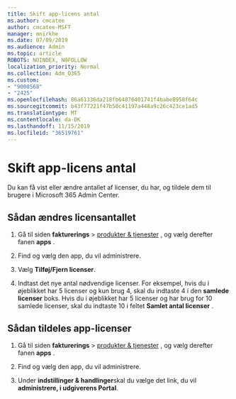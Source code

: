 ```yaml
---
title: Skift app-licens antal
ms.author: cmcatee
author: cmcatee-MSFT
manager: mnirkhe
ms.date: 07/09/2019
ms.audience: Admin
ms.topic: article
ROBOTS: NOINDEX, NOFOLLOW
localization_priority: Normal
ms.collection: Adm_O365
ms.custom:
- "9000568"
- "2425"
ms.openlocfilehash: 86a61336da218fb64876401741f4babe8958f64c
ms.sourcegitcommit: b43f77221f47b50c41197a448a9c26c423ce1ad5
ms.translationtype: MT
ms.contentlocale: da-DK
ms.lasthandoff: 11/15/2019
ms.locfileid: "36519761"
---
```

# <a name="change-app-license-quantity"></a>Skift app-licens antal

Du kan få vist eller ændre antallet af licenser, du har, og tildele dem til brugere i Microsoft 365 Admin Center. 

## <a name="to-change-license-quantity"></a>Sådan ændres licensantallet

1. Gå til siden **fakturerings** > [produkter & tjenester](https://go.microsoft.com/fwlink/p/?linkid=842054) , og vælg derefter fanen **apps** .

2. Find og vælg den app, du vil administrere.  

3. Vælg **Tilføj/Fjern licenser**.

4. Indtast det nye antal nødvendige licenser. For eksempel, hvis du i øjeblikket har 5 licenser og kun brug 4, skal du indtaste 4 i den **samlede licenser** boks. Hvis du i øjeblikket har 5 licenser og har brug for 10 samlede licenser, skal du indtaste 10 i feltet **Samlet antal licenser** .

## <a name="to-assign-app-licenses"></a>Sådan tildeles app-licenser

1. Gå til siden **fakturerings** > [produkter & tjenester](https://go.microsoft.com/fwlink/p/?linkid=842054) , og vælg derefter fanen **apps** .

2. Find og vælg den app, du vil administrere.  

3. Under **indstillinger & handlinger**skal du vælge det link, du vil **administrere, i udgiverens Portal**.